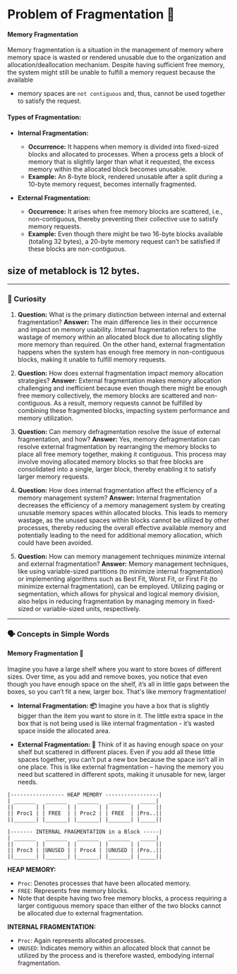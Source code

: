 # Problem of Fragmentation 📘 

#### Memory Fragmentation
Memory fragmentation is a situation in the management of memory where memory space is wasted or rendered unusable due to the organization and allocation/deallocation mechanism. Despite having sufficient free memory, the system might still be unable to fulfill a memory request because the available

-  memory spaces are `not contiguous` and, thus, cannot be used together to satisfy the request. 

#### Types of Fragmentation:
- **Internal Fragmentation:**
  - **Occurrence:** It happens when memory is divided into fixed-sized blocks and allocated to processes. When a process gets a block of memory that is slightly larger than what it requested, the excess memory within the allocated block becomes unusable.
  - **Example:** An 8-byte block, rendered unusable after a split during a 10-byte memory request, becomes internally fragmented.
  
- **External Fragmentation:**
  - **Occurrence:** It arises when free memory blocks are scattered, i.e., non-contiguous, thereby preventing their collective use to satisfy memory requests.
  - **Example:** Even though there might be two 16-byte blocks available (totaling 32 bytes), a 20-byte memory request can’t be satisfied if these blocks are non-contiguous.

## size of metablock is 12 bytes.
---

### 🧐 Curiosity

1. **Question:** What is the primary distinction between internal and external fragmentation?
   **Answer:** The main difference lies in their occurrence and impact on memory usability. Internal fragmentation refers to the wastage of memory within an allocated block due to allocating slightly more memory than required. On the other hand, external fragmentation happens when the system has enough free memory in non-contiguous blocks, making it unable to fulfill memory requests.

2. **Question:** How does external fragmentation impact memory allocation strategies?
   **Answer:** External fragmentation makes memory allocation challenging and inefficient because even though there might be enough free memory collectively, the memory blocks are scattered and non-contiguous. As a result, memory requests cannot be fulfilled by combining these fragmented blocks, impacting system performance and memory utilization.

3. **Question:** Can memory defragmentation resolve the issue of external fragmentation, and how?
   **Answer:** Yes, memory defragmentation can resolve external fragmentation by rearranging the memory blocks to place all free memory together, making it contiguous. This process may involve moving allocated memory blocks so that free blocks are consolidated into a single, larger block, thereby enabling it to satisfy larger memory requests.

4. **Question:** How does internal fragmentation affect the efficiency of a memory management system?
   **Answer:** Internal fragmentation decreases the efficiency of a memory management system by creating unusable memory spaces within allocated blocks. This leads to memory wastage, as the unused spaces within blocks cannot be utilized by other processes, thereby reducing the overall effective available memory and potentially leading to the need for additional memory allocation, which could have been avoided.

5. **Question:** How can memory management techniques minimize internal and external fragmentation?
   **Answer:** Memory management techniques, like using variable-sized partitions (to minimize internal fragmentation) or implementing algorithms such as Best Fit, Worst Fit, or First Fit (to minimize external fragmentation), can be employed. Utilizing paging or segmentation, which allows for physical and logical memory division, also helps in reducing fragmentation by managing memory in fixed-sized or variable-sized units, respectively.

---

### 🗣 Concepts in Simple Words

#### Memory Fragmentation 💽

Imagine you have a large shelf where you want to store boxes of different sizes. Over time, as you add and remove boxes, you notice that even though you have enough space on the shelf, it’s all in little gaps between the boxes, so you can’t fit a new, larger box. That's like memory fragmentation!

- **Internal Fragmentation: 📦**
  Imagine you have a box that is slightly bigger than the item you want to store in it. The little extra space in the box that is not being used is like internal fragmentation - it’s wasted space inside the allocated area.

- **External Fragmentation: 📏**
  Think of it as having enough space on your shelf but scattered in different places. Even if you add all these little spaces together, you can’t put a new box because the space isn't all in one place. This is like external fragmentation – having the memory you need but scattered in different spots, making it unusable for new, larger needs.

  

```
|----------------- HEAP MEMORY -----------------|
| _______   _______   _______   _______   _____|
||       | |       | |       | |       | |     ||
|| Proc1 | | FREE  | | Proc2 | | FREE  | |Pro..||
||_______| |_______| |_______| |_______| |_____||

|------- INTERNAL FRAGMENTATION in a Block -----|
| _______   _______   _______   _______   _____|
||       | |       | |       | |       | |     ||
|| Proc3 | |UNUSED | | Proc4 | |UNUSED | |Pro..||
||_______| |_______| |_______| |_______| |_____||

```

**HEAP MEMORY:**
- `Proc`: Denotes processes that have been allocated memory.
- `FREE`: Represents free memory blocks.
- Note that despite having two free memory blocks, a process requiring a larger contiguous memory space than either of the two blocks cannot be allocated due to external fragmentation.

**INTERNAL FRAGMENTATION:**
- `Proc`: Again represents allocated processes.
- `UNUSED`: Indicates memory within an allocated block that cannot be utilized by the process and is therefore wasted, embodying internal fragmentation.

